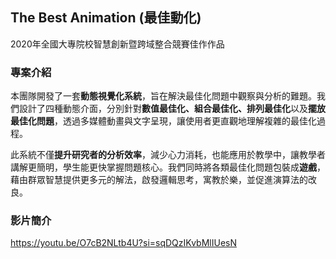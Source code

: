 ## The Best Animation (最佳動化)

2020年全國大專院校智慧創新暨跨域整合競賽佳作作品

### 專案介紹

本團隊開發了一套**動態視覺化系統**，旨在解決最佳化問題中觀察與分析的難題。我們設計了四種動態介面，分別針對**數值最佳化、組合最佳化、排列最佳化**以及**擺放最佳化問題**，透過多媒體動畫與文字呈現，讓使用者更直觀地理解複雜的最佳化過程。

此系統不僅**提升研究者的分析效率**，減少心力消耗，也能應用於教學中，讓教學者講解更簡明，學生能更快掌握問題核心。我們同時將各類最佳化問題包裝成**遊戲**，藉由群眾智慧提供更多元的解法，啟發邏輯思考，寓教於樂，並促進演算法的改良。

### 影片簡介
https://youtu.be/O7cB2NLtb4U?si=sqDQzIKvbMlIUesN
